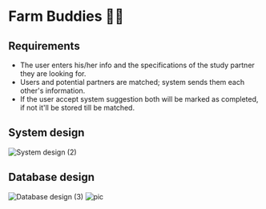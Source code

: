 # Farm Buddies 🚜🌽

## Requirements
- The user enters his/her info and the specifications of the study partner they are looking for.
- Users and potential partners are matched; system sends them each other's information.
- If the user accept system suggestion both will be marked as completed, if not it'll be stored till be matched.

## System design
![System design (2)](https://github.com/hebamuh68/Farm-Buddies/assets/69214737/0a21b10a-93d4-4ff2-9008-85e073b14e20)

## Database design
![Database design (3)](https://github.com/hebamuh68/Farm-Buddies/assets/69214737/111205de-01df-48da-96a1-5fc5abbbb633)
![pic](https://github.com/hebamuh68/Farm-Buddies/assets/69214737/a56523e6-7669-4110-9eab-16ff403e716c)
